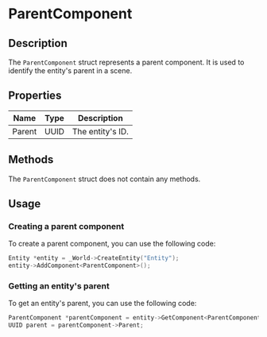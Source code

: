 # ParentComponent

## Description

The `ParentComponent` struct represents a parent component. It is used to identify the entity's parent in a scene.

## Properties

| Name   | Type | Description      |
|--------|------|------------------|
| Parent | UUID | The entity's ID. |

## Methods

The `ParentComponent` struct does not contain any methods.

## Usage

### Creating a parent component

To create a parent component, you can use the following code:

```c++
Entity *entity = _World->CreateEntity("Entity");
entity->AddComponent<ParentComponent>();
```

### Getting an entity's parent

To get an entity's parent, you can use the following code:

```c++
ParentComponent *parentComponent = entity->GetComponent<ParentComponent>().Get();
UUID parent = parentComponent->Parent;
```